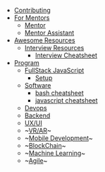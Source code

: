 * [Contributing](README.md)
* [For Mentors](teachers/README.md)
    * [Mentor](teachers/mentor.md)
    * [Mentor Assistant](teachers/mentor_assistant.md)
* [Awesome Resources](awesome_resources/README.md)
    * [Interview Resources](interviews/README.md)
        * [Interview Cheatsheet](interviews/cheatsheet.md)
* [Program](program/README.md)
    * [FullStack JavaScript](program/frontend/README.md)
        * [Setup](program/frontend/setup.md)
    * [Software](program/software/README.md)
        * [bash cheatsheet](program/software/cheatsheets/bash.md)
        * [javascript cheatsheet](program/software/cheatsheets/javascript.md)
    * [Devops](program/devops/README.md)
    * [Backend](program/backend/README.md)
    * [UX/UI](program/ux/README.md)
    * ~[VR/AR](program/vr/README.md)~
    * ~[Mobile Development](program/mobile/README.md)~
    * ~[BlockChain](program/blockchain/README.md)~
    * ~[Machine Learning](program/machine_learning/README.md)~
    * ~[Agile](program/agile/README.md)~